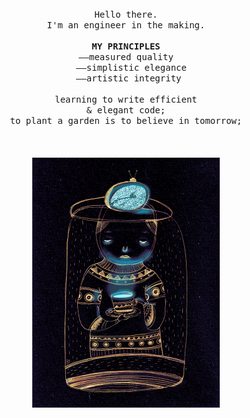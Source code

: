 <p align="center">
   <br>
   <br>
   <br>
   <samp>Hello there.<br>I'm an engineer in the making.<br><br><b>MY PRINCIPLES</b><br>&mdash;&mdash;measured quality<br>
   &nbsp;&nbsp;&mdash;&mdash;simplistic elegance<br>
   &nbsp;&mdash;&mdash;artistic integrity<br>
   <br>learning to write efficient<br>& elegant code;<br>to plant a garden is to believe in tomorrow;</samp>
   <br>
   <br>
   <br>
   <br>
   <img src="/preview.gif" width="300px">
</p>

<!--
[Laurene Boglio](https://giphy.com/boglio)https://media1.giphy.com/media/l41lIjT4m7KCZGmg8/giphy.gif?cid=790b76114aa616ec78ffec9a03b77059f8ca18e7d0e4df4e&rid=giphy.gif&ct=g
[@chemical_sisters](https://giphy.com/chemical_sister)
<br>MY PRINCIPLES<br><br><b>#measuredQuality #simplisticElegance #artisticIntegrity</b><br>
   <img src="https://64.media.tumblr.com/845123c6fdb5b67a6786fe2223b29914/tumblr_msrmq9tJmh1r1r78ao1_1280.gifv" width="500px"><br>

->
